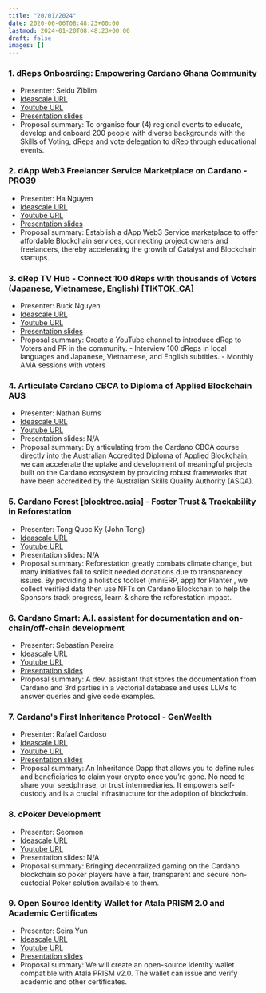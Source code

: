 ```yaml
---
title: "20/01/2024"
date: 2020-06-06T08:48:23+00:00
lastmod: 2024-01-20T08:48:23+00:00
draft: false
images: []
---
```


### 1. dReps Onboarding: Empowering Cardano Ghana Community

- Presenter: Seidu Ziblim
- [Ideascale URL](https://cardano.ideascale.com/c/idea/112617)
- [Youtube URL](https://youtu.be/cb1cQBJbOBE)
- [Presentation slides](https://docs.google.com/presentation/d/19EyVNhYxhmr8R4rJ1aWAeY0epdkUf4h4cpGmaxFdRXU/edit)
- Proposal summary: To organise four (4) regional events to educate, develop and onboard 200 people with diverse backgrounds with the Skills of Voting, dReps and vote delegation to dRep through educational events.

### 2. dApp Web3 Freelancer Service Marketplace on Cardano - PRO39

- Presenter: Ha Nguyen
- [Ideascale URL](https://cardano.ideascale.com/c/idea/111289)
- [Youtube URL](https://youtu.be/3aDfP_b-0FY)
- [Presentation slides](https://www.youtube.com/watch?v=ewSRRvZnMrE)
- Proposal summary: Establish a dApp Web3 Service marketplace to offer affordable Blockchain services, connecting project owners and freelancers, thereby accelerating the growth of Catalyst and Blockchain startups.

### 3. dRep TV Hub - Connect 100 dReps with thousands of Voters (Japanese, Vietnamese, English) [TIKTOK_CA]

- Presenter: Buck Nguyen
- [Ideascale URL](https://cardano.ideascale.com/c/idea/113561)
- [Youtube URL](https://youtu.be/cy4szG6io2w)
- [Presentation slides](https://www.youtube.com/watch?v=BAvw2S0MlX4&t=4s )
- Proposal summary: Create a YouTube channel to introduce dRep to Voters and PR in the community. - Interview 100 dReps in local languages and Japanese, Vietnamese, and English subtitles. - Monthly AMA sessions with voters

### 4. Articulate Cardano CBCA to Diploma of Applied Blockchain AUS

- Presenter: Nathan Burns
- [Ideascale URL](https://cardano.ideascale.com/c/idea/114215)
- [Youtube URL](https://youtu.be/Hv2YMm2r8c8)
- Presentation slides: N/A
- Proposal summary: By articulating from the Cardano CBCA course directly into the Australian Accredited Diploma of Applied Blockchain, we can accelerate the uptake and development of meaningful projects built on the Cardano ecosystem by providing robust frameworks that have been accredited by the Australian Skills Quality Authority (ASQA).

### 5. Cardano Forest [blocktree.asia] - Foster Trust & Trackability in Reforestation

- Presenter: Tong Quoc Ky (John Tong)
- [Ideascale URL](https://cardano.ideascale.com/c/idea/112948)
- [Youtube URL](https://youtu.be/TKYkrA6u3Gk)
- Presentation slides: N/A
- Proposal summary: Reforestation greatly combats climate change, but many initiatives fail to solicit needed donations due to transparency issues. By providing a holistics toolset (miniERP, app) for Planter , we collect verified data then use NFTs on Cardano Blockchain to help the Sponsors track progress, learn & share the reforestation impact.

### 6. Cardano Smart: A.I. assistant for documentation and on-chain/off-chain development

- Presenter: Sebastian Pereira
- [Ideascale URL](https://cardano.ideascale.com/c/idea/112466)
- [Youtube URL](https://youtu.be/4qwVOrGrlWc)
- [Presentation slides](https://app.slidebean.com/sbp/u3lcwijz31/The-Startup-Pitch-Deck-Template-by-Slidebean)
- Proposal summary: A dev. assistant that stores the documentation from Cardano and 3rd parties in a vectorial database and uses LLMs to answer queries and give code examples.

### 7. Cardano's First Inheritance Protocol - GenWealth

- Presenter: Rafael Cardoso
- [Ideascale URL](https://cardano.ideascale.com/c/idea/111257/)
- [Youtube URL](https://youtu.be/mQ1g1pKsorg)
- [Presentation slides](https://docs.google.com/presentation/d/1U1PojXkMm4xHnyNgHGrQ-c9TaosXv-Rp/edit#slide=id.p1)
- Proposal summary: An Inheritance Dapp that allows you to define rules and beneficiaries to claim your crypto once you’re gone. No need to share your seedphrase, or trust intermediaries. It empowers self-custody and is a crucial infrastructure for the adoption of blockchain.

### 8. cPoker Development

- Presenter: Seomon
- [Ideascale URL](https://cardano.ideascale.com/c/idea/113967)
- [Youtube URL](https://youtu.be/aZ4pf4ZRNSk)
- Presentation slides: N/A
- Proposal summary: Bringing decentralized gaming on the Cardano blockchain so poker players have a fair, transparent and secure non-custodial Poker solution available to them.

### 9. Open Source Identity Wallet for Atala PRISM 2.0 and Academic Certificates

- Presenter: Seira Yun
- [Ideascale URL](https://cardano.ideascale.com/c/idea/112768)
- [Youtube URL](https://youtu.be/NsvbGby3d94)
- [Presentation slides](https://docs.google.com/presentation/d/1NLfEfvNInpf52LYkE_0wSE-gxQoCdaxqnCNoEKD4DcI/edit?usp=sharing)
- Proposal summary: We will create an open-source identity wallet compatible with Atala PRISM v2.0. The wallet can issue and verify academic and other certificates.

